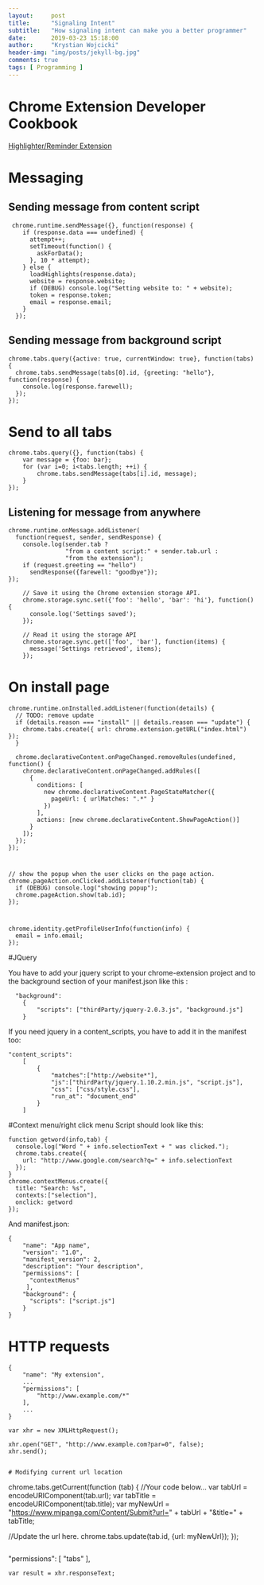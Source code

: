 ```yaml
---
layout:     post
title:      "Signaling Intent"
subtitle:   "How signaling intent can make you a better programmer"
date:       2019-03-23 15:18:00
author:     "Krystian Wojcicki"
header-img: "img/posts/jekyll-bg.jpg"
comments: true
tags: [ Programming ]
---
```


# Chrome Extension Developer Cookbook

[Highlighter/Reminder Extension](https://chrome.google.com/webstore/detail/mangowaffles-highlighter/cnbhfnmefmgngepojipphalclebolhhh)

# Messaging 
## Sending message from content script 
```
 chrome.runtime.sendMessage({}, function(response) {
    if (response.data === undefined) {
      attempt++;
      setTimeout(function() {
        askForData();
      }, 10 * attempt);
    } else {
      loadHighlights(response.data);
      website = response.website;
      if (DEBUG) console.log("Setting website to: " + website);
      token = response.token;
      email = response.email;
    }
  });
```

## Sending message from background script

```
chrome.tabs.query({active: true, currentWindow: true}, function(tabs) {
  chrome.tabs.sendMessage(tabs[0].id, {greeting: "hello"}, function(response) {
    console.log(response.farewell);
  });
});
```

# Send to all tabs

```
chrome.tabs.query({}, function(tabs) {
    var message = {foo: bar};
    for (var i=0; i<tabs.length; ++i) {
        chrome.tabs.sendMessage(tabs[i].id, message);
    }
});
```

## Listening for message from anywhere
```
chrome.runtime.onMessage.addListener(
  function(request, sender, sendResponse) {
    console.log(sender.tab ?
                "from a content script:" + sender.tab.url :
                "from the extension");
    if (request.greeting == "hello")
      sendResponse({farewell: "goodbye"});
});
```

```
    // Save it using the Chrome extension storage API.
    chrome.storage.sync.set({'foo': 'hello', 'bar': 'hi'}, function() {
      console.log('Settings saved');
    });

    // Read it using the storage API
    chrome.storage.sync.get(['foo', 'bar'], function(items) {
      message('Settings retrieved', items);
    });
```


# On install page

```
chrome.runtime.onInstalled.addListener(function(details) {
  // TODO: remove update
  if (details.reason === "install" || details.reason === "update") {
    chrome.tabs.create({ url: chrome.extension.getURL("index.html") });
  }

  chrome.declarativeContent.onPageChanged.removeRules(undefined, function() {
    chrome.declarativeContent.onPageChanged.addRules([
      {
        conditions: [
          new chrome.declarativeContent.PageStateMatcher({
            pageUrl: { urlMatches: ".*" }
          })
        ],
        actions: [new chrome.declarativeContent.ShowPageAction()]
      }
    ]);
  });
});
```

# 
```
// show the popup when the user clicks on the page action.
chrome.pageAction.onClicked.addListener(function(tab) {
  if (DEBUG) console.log("showing popup");
  chrome.pageAction.show(tab.id);
});
```

# 
```
chrome.identity.getProfileUserInfo(function(info) {
  email = info.email;
});
```

#JQuery


You have to add your jquery script to your chrome-extension project and to the background section of your manifest.json like this :

```
  "background":
    {
        "scripts": ["thirdParty/jquery-2.0.3.js", "background.js"]
    }
```

If you need jquery in a content_scripts, you have to add it in the manifest too:

```
"content_scripts": 
    [
        {
            "matches":["http://website*"],
            "js":["thirdParty/jquery.1.10.2.min.js", "script.js"],
            "css": ["css/style.css"],
            "run_at": "document_end"
        }
    ]
```

#Context menu/right click menu
Script should look like this:

```
function getword(info,tab) {
  console.log("Word " + info.selectionText + " was clicked.");
  chrome.tabs.create({  
    url: "http://www.google.com/search?q=" + info.selectionText
  });
}
chrome.contextMenus.create({
  title: "Search: %s", 
  contexts:["selection"], 
  onclick: getword
});
```

And manifest.json:
```
{
    "name": "App name",
    "version": "1.0",
    "manifest_version": 2,
    "description": "Your description",
    "permissions": [
      "contextMenus"
     ],
    "background": { 
      "scripts": ["script.js"]
    }
}
```


# HTTP requests
```
{
    "name": "My extension",
    ...
    "permissions": [
        "http://www.example.com/*"
    ],
    ...
}
```

```
var xhr = new XMLHttpRequest();

xhr.open("GET", "http://www.example.com?par=0", false);
xhr.send();


# Modifying current url location
```
chrome.tabs.getCurrent(function (tab) {
  //Your code below...
  var tabUrl = encodeURIComponent(tab.url);
  var tabTitle = encodeURIComponent(tab.title);
  var myNewUrl = "https://www.mipanga.com/Content/Submit?url=" + tabUrl + "&title=" + tabTitle;

  //Update the url here.
  chrome.tabs.update(tab.id, {url: myNewUrl});
});
```

```
"permissions": [
  "tabs"
],
```
var result = xhr.responseText;
```